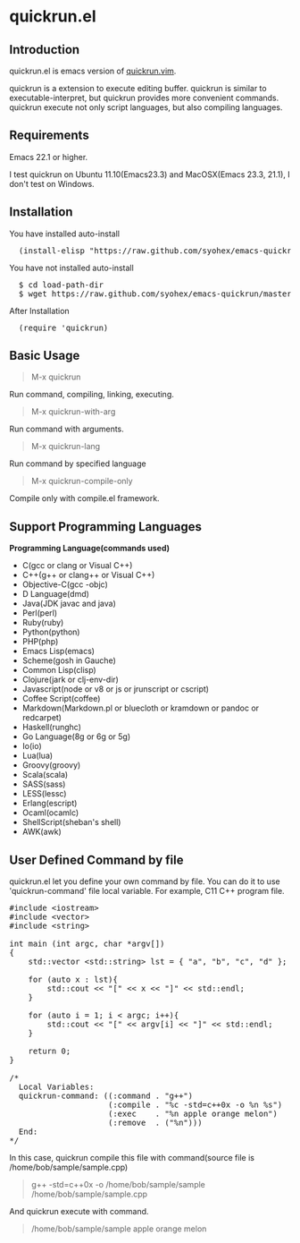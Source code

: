 quickrun.el
==================

Introduction
------------
quickrun.el is emacs version of [quickrun.vim](https://github.com/thinca/vim-quickrun).


quickrun is a extension to execute editing buffer.
quickrun is similar to executable-interpret, but quickrun provides more convenient
commands. quickrun execute not only script languages, but also compiling languages.

Requirements
------------
Emacs 22.1 or higher.


I test quickrun on Ubuntu 11.10(Emacs23.3) and MacOSX(Emacs 23.3, 21.1),
I don't test on Windows.


Installation
------------

You have installed auto-install
<pre>
  (install-elisp "https://raw.github.com/syohex/emacs-quickrun/master/quickrun.el")
</pre>

You have not installed auto-install
<pre>
  $ cd load-path-dir
  $ wget https://raw.github.com/syohex/emacs-quickrun/master/quickrun.el
</pre>

After Installation
<pre>
  (require 'quickrun)
</pre>


Basic Usage
-----------
> M-x quickrun

Run command, compiling, linking, executing.

> M-x quickrun-with-arg

Run command with arguments.

> M-x quickrun-lang

Run command by specified language

> M-x quickrun-compile-only

Compile only with compile.el framework.

Support Programming Languages
-----------------------------
**Programming Language(commands used)**

* C(gcc or clang or Visual C++)
* C++(g++ or clang++ or Visual C++)
* Objective-C(gcc -objc)
* D Language(dmd)
* Java(JDK javac and java)
* Perl(perl)
* Ruby(ruby)
* Python(python)
* PHP(php)
* Emacs Lisp(emacs)
* Scheme(gosh in Gauche)
* Common Lisp(clisp)
* Clojure(jark or clj-env-dir)
* Javascript(node or v8 or js or jrunscript or cscript)
* Coffee Script(coffee)
* Markdown(Markdown.pl or bluecloth or kramdown or pandoc or redcarpet)
* Haskell(runghc)
* Go Language(8g or 6g or 5g)
* Io(io)
* Lua(lua)
* Groovy(groovy)
* Scala(scala)
* SASS(sass)
* LESS(lessc)
* Erlang(escript)
* Ocaml(ocamlc)
* ShellScript(sheban's shell)
* AWK(awk)


User Defined Command by file
----------------------------
quickrun.el let you define your own command by file.
You can do it to use 'quickrun-command' file local variable.
For example, C11 C++ program file.

<pre>
#include &lt;iostream&gt;
#include &lt;vector&gt;
#include &lt;string&gt;

int main (int argc, char *argv[])
{
    std::vector &lt;std::string&gt; lst = { "a", "b", "c", "d" };

    for (auto x : lst){
        std::cout &lt;&lt; "[" &lt;&lt; x &lt;&lt; "]" &lt;&lt; std::endl;
    }

    for (auto i = 1; i &lt; argc; i++){
        std::cout &lt;&lt; "[" &lt;&lt; argv[i] &lt;&lt; "]" &lt;&lt; std::endl;
    }

    return 0;
}

/*
  Local Variables:
  quickrun-command: ((:command . "g++")
                     (:compile . "%c -std=c++0x -o %n %s")
                     (:exec    . "%n apple orange melon")
                     (:remove  . ("%n")))
  End:
*/
</pre>

In this case, quickrun compile this file with command(source file is /home/bob/sample/sample.cpp)

> g++ -std=c++0x -o /home/bob/sample/sample /home/bob/sample/sample.cpp

And quickrun execute with command.

> /home/bob/sample/sample apple orange melon
